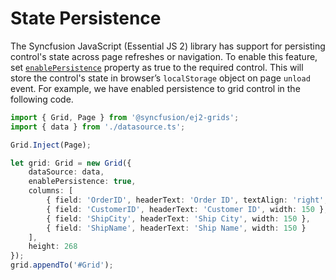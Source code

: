 # State Persistence

The Syncfusion JavaScript (Essential JS 2) library has support for persisting control's state across page refreshes or navigation. To
enable this feature, set [`enablePersistence`](./api/base/component#enablepersistence) property as true to the required control. This will store
the control's state in browser’s `localStorage` object on page `unload` event. For example, we have
enabled persistence to grid control in the following code.

```typescript
import { Grid, Page } from '@syncfusion/ej2-grids';
import { data } from './datasource.ts';

Grid.Inject(Page);

let grid: Grid = new Grid({
    dataSource: data,
    enablePersistence: true,
    columns: [
        { field: 'OrderID', headerText: 'Order ID', textAlign: 'right', width: 120 },
        { field: 'CustomerID', headerText: 'Customer ID', width: 150 },
        { field: 'ShipCity', headerText: 'Ship City', width: 150 },
        { field: 'ShipName', headerText: 'Ship Name', width: 150 }
    ],
    height: 268
});
grid.appendTo('#Grid');
```
